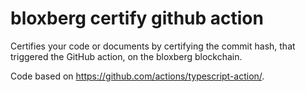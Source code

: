 # bloxberg certify github action

Certifies your code or documents by certifying the commit hash,
that triggered the GitHub action, on the bloxberg blockchain.

Code based on https://github.com/actions/typescript-action/.